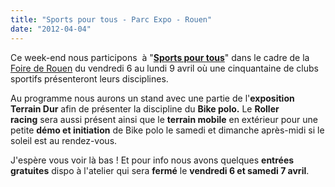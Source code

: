 ```yaml
---
title: "Sports pour tous - Parc Expo - Rouen"
date: "2012-04-04"
---
```


Ce week-end nous participons  à "**[Sports pour tous](http://www.foirederouen.fr/index.php/exposer/sports-pour-tous)**" dans le cadre de la [Foire de Rouen](http://www.foirederouen.fr) du vendredi 6 au lundi 9 avril où une cinquantaine de clubs sportifs présenteront leurs disciplines.

Au programme nous aurons un stand avec une partie de l'**exposition Terrain Dur** afin de présenter la discipline du **Bike polo.** Le **Roller racing** sera aussi présent ainsi que le **terrain mobile** en extérieur pour une petite **démo et initiation** de Bike polo le samedi et dimanche après-midi si le soleil est au rendez-vous.

J'espère vous voir là bas ! Et pour info nous avons quelques **entrées gratuites** dispo à l'atelier qui sera **fermé** le **vendredi 6 et samedi 7 avril**.
